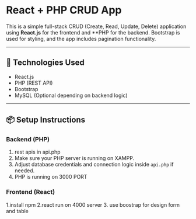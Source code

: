 # React + PHP CRUD App

This is a simple full-stack CRUD (Create, Read, Update, Delete) application using **React.js** for the frontend and **PHP for the backend. Bootstrap is used for styling, and the app includes pagination functionality.

---

## 🔧 Technologies Used

- React.js
- PHP (REST API)
- Bootstrap
- MySQL (Optional depending on backend logic)

---

## 📦 Setup Instructions

### Backend (PHP)
1. rest apis in api.php
2. Make sure your PHP server is running on XAMPP.
3. Adjust database credentials and connection logic inside `api.php` if needed.
4. PHP is running on 3000 PORT

### Frontend (React)
1.install npm
2.react run on 4000 server
3. use boostrap for design form and table 
